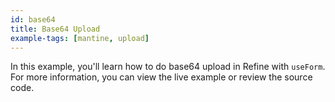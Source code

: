 ```yaml
---
id: base64
title: Base64 Upload
example-tags: [mantine, upload]
---
```


In this example, you'll learn how to do base64 upload in Refine with `useForm`. For more information, you can view the live example or review the source code.

<CodeSandboxExample path="upload-mantine-base64" />
